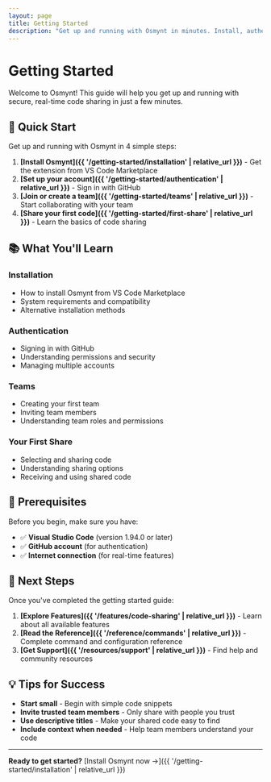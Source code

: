 ```yaml
---
layout: page
title: Getting Started
description: "Get up and running with Osmynt in minutes. Install, authenticate, create teams, and share your first code."
---
```


# Getting Started

Welcome to Osmynt! This guide will help you get up and running with secure, real-time code sharing in just a few minutes.

## 🚀 Quick Start

Get up and running with Osmynt in 4 simple steps:

1. **[Install Osmynt]({{ '/getting-started/installation' | relative_url }})** - Get the extension from VS Code Marketplace
2. **[Set up your account]({{ '/getting-started/authentication' | relative_url }})** - Sign in with GitHub
3. **[Join or create a team]({{ '/getting-started/teams' | relative_url }})** - Start collaborating with your team
4. **[Share your first code]({{ '/getting-started/first-share' | relative_url }})** - Learn the basics of code sharing

## 📚 What You'll Learn

### Installation
- How to install Osmynt from VS Code Marketplace
- System requirements and compatibility
- Alternative installation methods

### Authentication
- Signing in with GitHub
- Understanding permissions and security
- Managing multiple accounts

### Teams
- Creating your first team
- Inviting team members
- Understanding team roles and permissions

### Your First Share
- Selecting and sharing code
- Understanding sharing options
- Receiving and using shared code

## 🎯 Prerequisites

Before you begin, make sure you have:

- ✅ **Visual Studio Code** (version 1.94.0 or later)
- ✅ **GitHub account** (for authentication)
- ✅ **Internet connection** (for real-time features)

## 🔗 Next Steps

Once you've completed the getting started guide:

1. **[Explore Features]({{ '/features/code-sharing' | relative_url }})** - Learn about all available features
2. **[Read the Reference]({{ '/reference/commands' | relative_url }})** - Complete command and configuration reference
3. **[Get Support]({{ '/resources/support' | relative_url }})** - Find help and community resources

## 💡 Tips for Success

- **Start small** - Begin with simple code snippets
- **Invite trusted team members** - Only share with people you trust
- **Use descriptive titles** - Make your shared code easy to find
- **Include context when needed** - Help team members understand your code

---

**Ready to get started?** [Install Osmynt now →]({{ '/getting-started/installation' | relative_url }})
